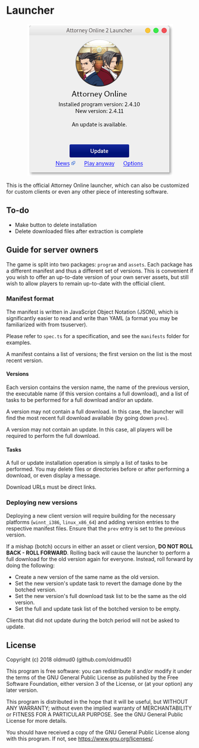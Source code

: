 # Launcher

<p align="center">
  <img alt="Update available screenshot" src="screenshots/update-available.png">
</p>

This is the official Attorney Online launcher, which can also be customized for
custom clients or even any other piece of interesting software.

## To-do

- Make button to delete installation
- Delete downloaded files after extraction is complete

## Guide for server owners

The game is split into two packages: `program` and `assets`. Each package has a
different manifest and thus a different set of versions. This is convenient if
you wish to offer an up-to-date version of your own server assets, but still
wish to allow players to remain up-to-date with the official client.

### Manifest format

The manifest is written in JavaScript Object Notation (JSON), which is
significantly easier to read and write than YAML (a format you may be
familiarized with from tsuserver).

Please refer to `spec.ts` for a specification, and see the `manifests` folder
for examples.

A manifest contains a list of versions; the first version on the list is the
most recent version.

#### Versions

Each version contains the version name, the name of the previous version, the
executable name (if this version contains a full download), and a list of tasks
to be performed for a full download and/or an update.

A version may not contain a full download. In this case, the launcher will find
the most recent full download available (by going down `prev`).

A version may not contain an update. In this case, all players will be required
to perform the full download.

#### Tasks

A full or update installation operation is simply a list of tasks to be
performed. You may delete files or directories before or after performing a
download, or even display a message.

Download URLs must be direct links.

### Deploying new versions

Deploying a new client version will require building for the necessary
platforms (`winnt_i386`, `linux_x86_64`) and adding version entries to the
respective manifest files. Ensure that the `prev` entry is set to the previous
version.

If a mishap (botch) occurs in either an asset or client version, **DO NOT ROLL
BACK - ROLL FORWARD**. Rolling back will cause the launcher to perform a full
download for the old version again for everyone. Instead, roll forward by doing
the following:

 - Create a new version of the same name as the old version.
 - Set the new version's update task to revert the damage done by the botched
   version.
 - Set the new version's full download task list to be the same as the old
   version.
 - Set the full and update task list of the botched version to be empty.

Clients that did not update during the botch period will not be asked to
update.

## License

Copyright (c) 2018 oldmud0 (github.com/oldmud0)

This program is free software: you can redistribute it and/or modify
it under the terms of the GNU General Public License as published by
the Free Software Foundation, either version 3 of the License, or
(at your option) any later version.

This program is distributed in the hope that it will be useful,
but WITHOUT ANY WARRANTY; without even the implied warranty of
MERCHANTABILITY or FITNESS FOR A PARTICULAR PURPOSE.  See the
GNU General Public License for more details.

You should have received a copy of the GNU General Public License
along with this program.  If not, see <https://www.gnu.org/licenses/>.